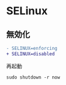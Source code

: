 # SELinux

## 無効化


```diff title="/etc/selinux/config"
- SELINUX=enforcing
+ SELINUX=disabled
```

再起動

```shell
sudo shutdown -r now
```